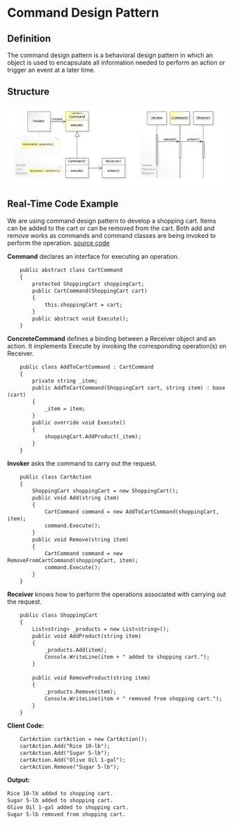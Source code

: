 # Command Design Pattern

## Definition
The command design pattern is a behavioral design pattern in which an object is used to encapsulate all information needed to perform an action or trigger an event at a later time.

## Structure
![ScreenShot](/Assets/Images/Command_UML.jpg)

## Real-Time Code Example
We are using command design pattern to develop a shopping cart. Items can be added to the cart or can be removed from the cart. Both add and remove works as commands and command classes are being invoked to perform the operation.
[source code](Command.cs)

<b>Command</b> declares an interface for executing an operation.
```
	public abstract class CartCommand
	{
		protected ShoppingCart shoppingCart;
        public CartCommand(ShoppingCart cart)
        {
            this.shoppingCart = cart;
        }
        public abstract void Execute();
	}
```

<b>ConcreteCommand</b> defines a binding between a Receiver object and an action. It implements Execute by invoking the corresponding operation(s) on Receiver.
```
	public class AddToCartCommand : CartCommand
	{
		private string _item;
        public AddToCartCommand(ShoppingCart cart, string item) : base (cart)
        {          
			_item = item;
        }
        public override void Execute()
		{
			shoppingCart.AddProduct(_item);
		}
	}
```

<b>Invoker</b> asks the command to carry out the request.
```
	public class CartAction
	{
		ShoppingCart shoppingCart = new ShoppingCart();
		public void Add(string item)
		{
			CartCommand command = new AddToCartCommand(shoppingCart, item);
			command.Execute();
		}
		public void Remove(string item)
		{
			CartCommand command = new RemoveFromCartCommand(shoppingCart, item);
			command.Execute();
		}
	}
```

<b>Receiver</b> knows how to perform the operations associated with carrying out the request.
```
	public class ShoppingCart 
	{
		List<string> _products = new List<string>();
		public void AddProduct(string item)
		{
			_products.Add(item);
			Console.WriteLine(item + " added to shopping cart.");
		}
		
		public void RemoveProduct(string item)
		{
			_products.Remove(item);
			Console.WriteLine(item + " removed from shopping cart.");
		}
	}
```

<b>Client Code:</b>
```
    CartAction cartAction = new CartAction();
    cartAction.Add("Rice 10-lb");
    cartAction.Add("Sugar 5-lb");
    cartAction.Add("Olive Oil 1-gal");
    cartAction.Remove("Sugar 5-lb");
```

<b>Output:</b>
```
Rice 10-lb added to shopping cart.
Sugar 5-lb added to shopping cart.
Olive Oil 1-gal added to shopping cart.
Sugar 5-lb removed from shopping cart.    
```